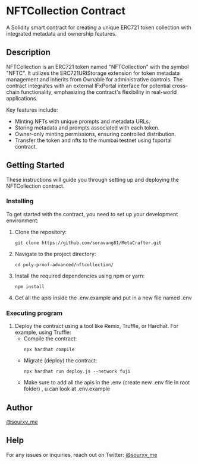 # NFTCollection Contract

A Solidity smart contract for creating a unique ERC721 token collection with integrated metadata and ownership features.

## Description

NFTCollection is an ERC721 token named "NFTCollection" with the symbol "NFTC". It utilizes the ERC721URIStorage extension for token metadata management and inherits from Ownable for administrative controls. The contract integrates with an external IFxPortal interface for potential cross-chain functionality, emphasizing the contract's flexibility in real-world applications. 

Key features include:
- Minting NFTs with unique prompts and metadata URLs.
- Storing metadata and prompts associated with each token.
- Owner-only minting permissions, ensuring controlled distribution.
- Transfer the token and nfts to the mumbai testnet using fxportal contract.

## Getting Started

These instructions will guide you through setting up and deploying the NFTCollection contract.

### Installing

To get started with the contract, you need to set up your development environment:

1. Clone the repository:
    ```
    git clone https://github.com/soravang81/MetaCrafter.git
    ```
2. Navigate to the project directory:
    ```
    cd poly-proof-advanced/nftcollection/
    ```
3. Install the required dependencies using npm or yarn:
    ```
    npm install
    ```
4. Get all the apis inside the .env.example and put in a new file named .env

### Executing program

1. Deploy the contract using a tool like Remix, Truffle, or Hardhat. For example, using Truffle:
    - Compile the contract:
        ```
        npx hardhat compile
        ```
    - Migrate (deploy) the contract:
        ```
        npx hardhat run deploy.js --network fuji
        ```
    - Make sure to add all the apis in the .env (create new .env file in root folder) , u can look at .env.example

## Author

[@sourxv_me](https://twitter.com/sourxv_me)

## Help

For any issues or inquiries, reach out on Twitter: [@sourxv_me](https://twitter.com/sourxv_me)